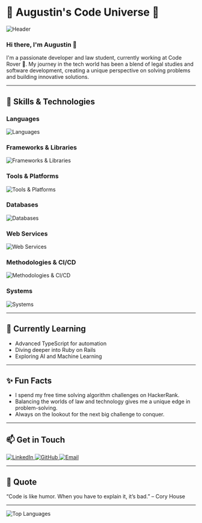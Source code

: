 # 🌟 Augustin's Code Universe 🌟

![Header](https://your-header-image-url.com)

### Hi there, I'm Augustin 👋

I'm a passionate developer and law student, currently working at Code Rover 🚀. My journey in the tech world has been a blend of legal studies and software development, creating a unique perspective on solving problems and building innovative solutions.

---

## 🚀 Skills & Technologies

### Languages
<div align="start">
  <img src="https://skillicons.dev/icons?i=javascript,typescript,java,php,html,css,sql,java,ruby,bash" alt="Languages" />
</div>

### Frameworks & Libraries
<div align="start">
  <img src="https://skillicons.dev/icons?i=react,reactnative,nextjs,nestjs,spring,vue,symfony,laravel,elasticsearch" alt="Frameworks & Libraries" />
</div>

### Tools & Platforms
<div align="start">
  <img src="https://skillicons.dev/icons?i=nodejs,docker,git,github,yarn,intellij,phpstorm,vscode,postman" alt="Tools & Platforms" />
</div>

### Databases
<div align="start">
  <img src="https://skillicons.dev/icons?i=oracle,mysql,postgres,mongodb" alt="Databases" />
</div>

### Web Services
<div align="start">
  <img src="https://skillicons.dev/icons?i=rest,graphql,soap" alt="Web Services" />
</div>

### Methodologies & CI/CD
<div align="start">
  <img src="https://skillicons.dev/icons?i=agile,jenkins" alt="Methodologies & CI/CD" />
</div>

### Systems
<div align="start">
  <img src="https://skillicons.dev/icons?i=linux,windows" alt="Systems" />
</div>

---

## 🌱 Currently Learning

- Advanced TypeScript for automation
- Diving deeper into Ruby on Rails
- Exploring AI and Machine Learning

---

## ✨ Fun Facts

- I spend my free time solving algorithm challenges on HackerRank.
- Balancing the worlds of law and technology gives me a unique edge in problem-solving.
- Always on the lookout for the next big challenge to conquer.

---

## 📫 Get in Touch

<div align="start">
  <a href="https://www.linkedin.com/in/jean-jacques-augustin">
    <img src="https://img.shields.io/badge/LinkedIn-%230077B5.svg?&style=for-the-badge&logo=linkedin&logoColor=white" alt="LinkedIn"/>
  </a>
  <a href="https://github.com/Jean-Jacques-Augustin">
    <img src="https://img.shields.io/badge/GitHub-%2312100E.svg?&style=for-the-badge&logo=github&logoColor=white" alt="GitHub"/>
  </a>
  <a href="mailto:rjja@outlook.fr">
    <img src="https://img.shields.io/badge/Email-%23D14836.svg?&style=for-the-badge&logo=gmail&logoColor=white" alt="Email"/>
  </a>
</div>

---

## 💬 Quote

“Code is like humor. When you have to explain it, it’s bad.” – Cory House

---

<div align="start">
  <img src="https://github-readme-stats.vercel.app/api/top-langs/?username=Jean-Jacques-Augustin&layout=compact&theme=radical" alt="Top Languages"/>
</div>

